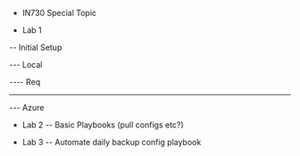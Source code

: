 - IN730 Special Topic

- Lab 1

-- Initial Setup

--- Local

---- Req

----


--- Azure


- Lab 2
-- Basic Playbooks (pull configs etc?)

- Lab 3
-- Automate daily backup config playbook

